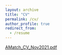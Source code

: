 ```yaml
---
layout: archive
title: "CV"
permalink: /cv/
author_profile: true
redirect_from:
  - /resume
---
```



[AMatch_CV_Nov2021.pdf](https://github.com/aaronlmatch/aaronlmatch.github.io/files/7549471/AMatch_CV_Aug2021.pdf)

